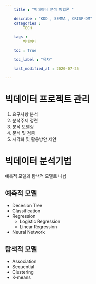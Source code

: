 ```yaml
---
    title : "빅데이터 분석 방법론 "

    describe : "KDD , SEMMA , CRISP-DM" 
    categories : 
        TECH   

    tags :
        빅데이터

    toc : True

    toc_label : "목차"        

    last_modified_at : 2020-07-25

---
```

# 빅데이터 프로젝트 관리 

1. 요구사항 분석 
2. 분석주제 정련
3. 분석 모델링
4. 분석 및 검증
5. 시각화 및 활용방안 제안

# 빅데이터 분석기법
예측적 모델과 탐색적 모델로 나뉨
## 예측적 모델
* Decesion Tree
* Classification
* Regression
  * Logistic Regression 
  * Linear Regression
* Neural Network
## 탐색적 모델
* Association
* Sequential
* Clustering
* K-means